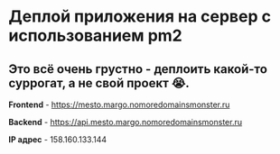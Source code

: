 # Деплой приложения на сервер с использованием pm2

## Это всё очень грустно - деплоить какой-то суррогат, а не свой проект 😭.

**Frontend** - https://mesto.margo.nomoredomainsmonster.ru

**Backend** - https://api.mesto.margo.nomoredomainsmonster.ru

**IP адрес** - 158.160.133.144
